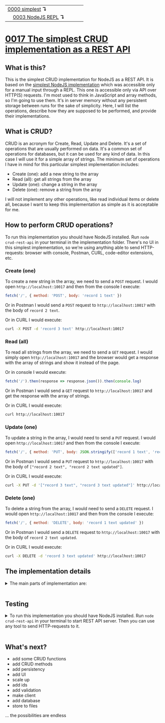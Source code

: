 <table>
  <tr>
    <td><a href="../0000-simplest-for-me/README.md">0000 simplest</a> <b>↴</b></td>
    <td>&nbsp; &nbsp; &nbsp;</td>
    <td></td>
  </tr>
  <tr>
    <td>&nbsp; &nbsp; <a href="../0003-simplest-nodejs-repl/README.md">0003 NodeJS REPL</a> <b>↴</b></td>
    <td>&nbsp; &nbsp; &nbsp;</td>
    <td></td>
  </tr>
</table>

# [0017 The simplest CRUD implementation as a REST API](https://github.com/UniBreakfast/crud-of-increasing-complexity/blob/master/0017-rest-api/README.md)

## What is this?

This is the simplest CRUD implementation for NodeJS as a REST API. It is based on the [simplest NodeJS implementation](../0003-simplest-nodejs-repl/README.md) which was accessible only for a manual input through a REPL. This one is accessible only via API over HTTP(S) requests. I'm most used to think in JavaScript and array methods, so I'm going to use them. It's in server memory without any persistent storage between runs for the sake of simplicity. Here, I will list the operations, describe how they are supposed to be performed, and provide their implementations.

## What is CRUD?

CRUD is an acronym for Create, Read, Update and Delete. It's a set of operations that are usually performed on data. It's a common set of operations for databases, but it can be used for any kind of data. In this case I will use it for a simple array of strings. The minimum set of operations I have in mind for this particular simplest implementation includes:

- Create (one): add a new string to the array
- Read (all): get all strings from the array
- Update (one): change a string in the array
- Delete (one): remove a string from the array

I will not implement any other operations, like read individual items or delete all, because I want to keep this implementation as simple as it is acceptable for me.

## How to perform CRUD operations?

To run this implementation you should have NodeJS installed. Run `node crud-rest-api` in your terminal in the implementation folder.
There's no UI in this simplest implementation, so we're using anything able to send HTTP-requests: browser with console, Postman, CURL, code-editor extensions, etc.

### Create (one)

To create a new string in the array, we need to send a `POST` request. I would open `http://localhost:10017` and then from the console I execute:

```js
fetch('/', { method: 'POST', body: 'record 1 text' })
```

Or in Postman I would send a `POST` request to `http://localhost:10017` with the body of `record 2 text`.

Or in CURL I would execute:

```sh
curl -X POST -d 'record 3 text' http://localhost:10017
```

### Read (all)

To read all strings from the array, we need to send a `GET` request. I would simply open `http://localhost:10017` and the browser would get a response with the array of strings and show it instead of the page.

Or in console I would execute:

```js
fetch('/').then(response => response.json()).then(console.log)
```

Or in Postman I would send a `GET` request to `http://localhost:10017` and get the response with the array of strings.

Or in CURL I would execute:

```sh
curl http://localhost:10017
```

### Update (one)

To update a string in the array, I would need to send a `PUT` request. I would open `http://localhost:10017` and then from the console I execute:

```js
fetch('/', { method: 'PUT', body: JSON.stringify(['record 1 text', 'record 1 text updated']) })
```

Or in Postman I would send a `PUT` request to `http://localhost:10017` with the body of `["record 2 text", "record 2 text updated"]`.

Or in CURL I would execute:

```sh
curl -X PUT -d '["record 3 text", "record 3 text updated"]' http://localhost:10017
```

### Delete (one)

To delete a string from the array, I would need to send a `DELETE` request. I would open `http://localhost:10017` and then from the console I execute:

```js
fetch('/', { method: 'DELETE', body: 'record 1 text updated' })
```

Or in Postman I would send a `DELETE` request to `http://localhost:10017` with the body of `record 2 text updated`.

Or in CURL I would execute:

```sh
curl -X DELETE -d 'record 3 text updated' http://localhost:10017
```

## The implementation details

<details>
  <summary>The main parts of implementation are:</summary><br>

  ```js
  const records = []

  require('http').createServer(async (req, resp) => {
    const {method} = req
    
    if (method == 'POST') {
      records.push(await getBody(req))
      return resp.end()
    }
    if (method == 'GET') {
      return resp.end(JSON.stringify(records, null, 2))
    }
    if (method == 'PUT') {
      const [oldRecord, newRecord] = JSON.parse(await getBody(req))
      const i = records.indexOf(oldRecord)
      if (i !== -1) records[i] = newRecord
      return resp.end()
    }
    if (method == 'DELETE') {
      const i = records.indexOf(await getBody(req))
      if (i !== -1) records.splice(i, 1)
      return resp.end()
    }
    resp.end('unsupported method')
  }).listen(10017, () => console.log('http://localhost:10017'))

  async function getBody(req) {
    let body = ''
    for await (const chunk of req) body += chunk
    return body
  }
  ```

  Full source code is the file [crud-rest-api.js](./crud-rest-api.js).

</details><br>

## Testing

<details>
  <summary>
  To run this implementation you should have NodeJS installed. Run <code>node crud-rest-api</code> in your terminal to start REST API server. Then you can use any tool to send HTTP-requests to it.
  </summary><br>

  I would open `http://localhost:10017` and then from the console I execute:

  ```js
  fetch('/', { method: 'POST', body: 'record 1 text' }).then(() => {
    return fetch('/', { method: 'POST', body: 'record 2 text'})
  }).then(() => {
    return fetch('/', { method: 'POST', body: 'record 3 text'})
  }).then(() => {
    return fetch('/', { method: 'UPDATE', body: JSON.stringify(['record 1 text', 'record 1 text updated']) })
  }).then(() => {
    return fetch('/', { method: 'DELETE', body: 'record 2 text' })
  }).then(() => {
    return fetch('/', { method: 'GET' })
  }).then(response => response.json()).then(console.log)
  // (2) ["record 1 text updated", "record 3 text"]
  ```
  
  Or in terminal I would execute:

  ```sh
  curl -X POST -d 'record 1 text' http://localhost:10017
  curl -X POST -d 'record 2 text' http://localhost:10017
  curl -X POST -d 'record 3 text' http://localhost:10017
  curl -X PUT -d '["record 1 text", "record 1 text updated"]' http://localhost:10017
  curl -X DELETE -d 'record 2 text' http://localhost:10017
  curl http://localhost:10017
  # ["record 1 text updated","record 3 text"]
  ```

And then you can compare the actual output with the expected output in the comments.
</details><br>

## What's next?

- add some CRUD functions
- add CRUD methods
- add persistency
- add UI
- scale up
- add ids
- add validation
- make client
- add database
- store to files
  
... the possibilities are endless
